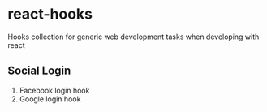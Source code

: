 # react-hooks
Hooks collection for generic web development tasks when developing with react

## Social Login 

1. Facebook login hook
2. Google login hook